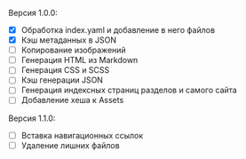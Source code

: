 
Версия 1.0.0:

- [x] Обработка index.yaml и добавление в него файлов
- [x] Кэш метаданных в JSON
- [ ] Копирование изображений
- [ ] Генерация HTML из Markdown
- [ ] Генерация CSS и SCSS
- [ ] Кэш генерации JSON
- [ ] Генерация индексных страниц разделов и самого сайта
- [ ] Добавление хеша к Assets

Версия 1.1.0:

- [ ] Вставка навигационных ссылок
- [ ] Удаление лишних файлов
